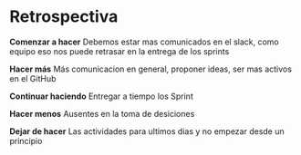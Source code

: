 # Retrospectiva
**Comenzar a hacer**
Debemos estar mas comunicados en el slack, como equipo eso nos puede retrasar en la entrega de los sprints


**Hacer más**
Más comunicacion en general, proponer ideas, ser mas activos en el GitHub


**Continuar haciendo**
Entregar a tiempo los Sprint


**Hacer menos**
Ausentes en la toma de desiciones


**Dejar de hacer**
Las actividades para ultimos dias y no empezar desde un principio

